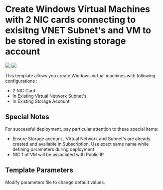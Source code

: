 # Create Windows Virtual Machines with 2 NIC cards connecting to exisitng VNET Subnet's and VM to be stored in existing storage account

<a href="https://portal.azure.com/#create/Microsoft.Template/uri/https%3A%2F%2Fraw.githubusercontent.com%2FAzure%2Fazure-quickstart-templates%2Fmaster%2F101-deploy-win-vm-2nic-existingvnet%2Fazuredeploy.json" target="_blank">
<img src="http://azuredeploy.net/deploybutton.png"/>
</a>
<a href="http://armviz.io/#/?load=https%3A%2F%2Fraw.githubusercontent.com%2FAzure%2Fazure-quickstart-templates%2Fmaster%2F101-deploy-win-vm-2nic-existingvnet%2Fazuredeploy.json" target="_blank">
<img src="http://armviz.io/visualizebutton.png"/>
</a>

This template allows you create Windows virtual machines  with following configurations :
+ 2 NIC Card
+ In Existing Virtual Network Subnet's
+ In Existing Storage Account



## Special Notes

For successful deployment, pay particular attention to these special items:

+ Ensure Storage account , Virtual Network and Subnet's are already created and available in Subscription. Use exact same name while defining parameters during deployment
+ NIC 1 of VM will be associated with Public IP

## Template Parameters

Modify parameters file to change default values.